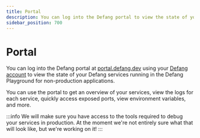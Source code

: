 ```yaml
---
title: Portal
description: You can log into the Defang portal to view the state of your defang services.
sidebar_position: 700
---
```


# Portal

You can log into the Defang portal at [portal.defang.dev](https://portal.defang.dev) using your [Defang account](./accounts.md) to view the state of your Defang services running in the Defang Playground for non-production applications.

You can use the portal to get an overview of your services, view the logs for each service, quickly access exposed ports, view environment variables, and more.

:::info
We will make sure you have access to the tools required to debug your services in production. At the moment we're not entirely sure what that will look like, but we're working on it!
:::